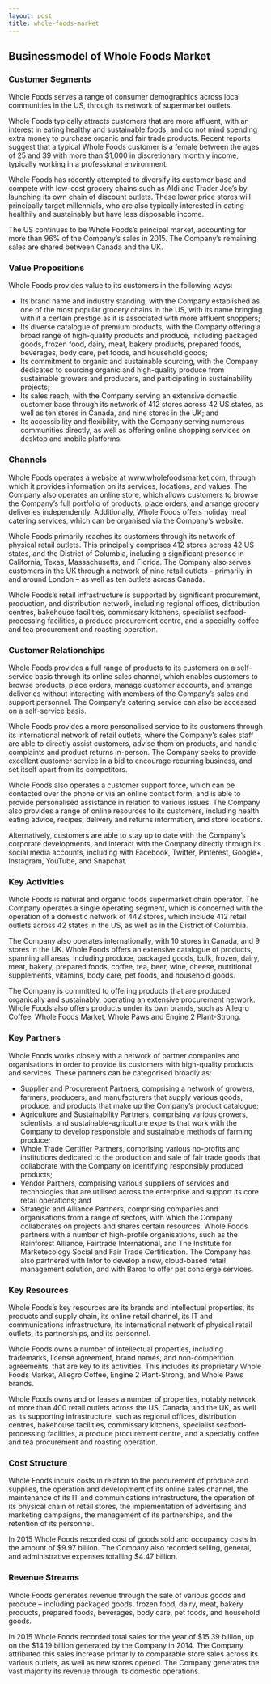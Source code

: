 ```yaml
---
layout: post
title: whole-foods-market
---
```


Businessmodel of Whole Foods Market
------------------------------------

### Customer Segments

Whole Foods serves a range of consumer demographics across local communities in the US, through its network of supermarket outlets.

Whole Foods typically attracts customers that are more affluent, with an interest in eating healthy and sustainable foods, and do not mind spending extra money to purchase organic and fair trade products. Recent reports suggest that a typical Whole Foods customer is a female between the ages of 25 and 39 with more than $1,000 in discretionary monthly income, typically working in a professional environment.

Whole Foods has recently attempted to diversify its customer base and compete with low-cost grocery chains such as Aldi and Trader Joe’s by launching its own chain of discount outlets. These lower price stores will principally target millennials, who are also typically interested in eating healthily and sustainably but have less disposable income.

The US continues to be Whole Foods’s principal market, accounting for more than 96% of the Company’s sales in 2015. The Company’s remaining sales are shared between Canada and the UK.

### Value Propositions

Whole Foods provides value to its customers in the following ways:

 * Its brand name and industry standing, with the Company established as one of the most popular grocery chains in the US, with its name bringing with it a certain prestige as it is associated with more affluent shoppers;
* Its diverse catalogue of premium products, with the Company offering a broad range of high-quality products and produce, including packaged goods, frozen food, dairy, meat, bakery products, prepared foods, beverages, body care, pet foods, and household goods;
* Its commitment to organic and sustainable sourcing, with the Company dedicated to sourcing organic and high-quality produce from sustainable growers and producers, and participating in sustainability projects;
* Its sales reach, with the Company serving an extensive domestic customer base through its network of 412 stores across 42 US states, as well as ten stores in Canada, and nine stores in the UK; and
* Its accessibility and flexibility, with the Company serving numerous communities directly, as well as offering online shopping services on desktop and mobile platforms.
 ### Channels

Whole Foods operates a website at www.wholefoodsmarket.com, through which it provides information on its services, locations, and values. The Company also operates an online store, which allows customers to browse the Company’s full portfolio of products, place orders, and arrange grocery deliveries independently. Additionally, Whole Foods offers holiday meal catering services, which can be organised via the Company’s website.

Whole Foods primarily reaches its customers through its network of physical retail outlets. This principally comprises 412 stores across 42 US states, and the District of Columbia, including a significant presence in California, Texas, Massachusetts, and Florida. The Company also serves customers in the UK through a network of nine retail outlets – primarily in and around London – as well as ten outlets across Canada.

Whole Foods’s retail infrastructure is supported by significant procurement, production, and distribution network, including regional offices, distribution centres, bakehouse facilities, commissary kitchens, specialist seafood-processing facilities, a produce procurement centre, and a specialty coffee and tea procurement and roasting operation.

### Customer Relationships

Whole Foods provides a full range of products to its customers on a self-service basis through its online sales channel, which enables customers to browse products, place orders, manage customer accounts, and arrange deliveries without interacting with members of the Company’s sales and support personnel. The Company’s catering service can also be accessed on a self-service basis.

Whole Foods provides a more personalised service to its customers through its international network of retail outlets, where the Company’s sales staff are able to directly assist customers, advise them on products, and handle complaints and product returns in-person. The Company seeks to provide excellent customer service in a bid to encourage recurring business, and set itself apart from its competitors.

Whole Foods also operates a customer support force, which can be contacted over the phone or via an online contact form, and is able to provide personalised assistance in relation to various issues. The Company also provides a range of online resources to its customers, including health eating advice, recipes, delivery and returns information, and store locations.

Alternatively, customers are able to stay up to date with the Company’s corporate developments, and interact with the Company directly through its social media accounts, including with Facebook, Twitter, Pinterest, Google+, Instagram, YouTube, and Snapchat.

### Key Activities

Whole Foods is natural and organic foods supermarket chain operator. The Company operates a single operating segment, which is concerned with the operation of a domestic network of 442 stores, which include 412 retail outlets across 42 states in the US, as well as in the District of Columbia.

The Company also operates internationally, with 10 stores in Canada, and 9 stores in the UK. Whole Foods offers an extensive catalogue of products, spanning all areas, including produce, packaged goods, bulk, frozen, dairy, meat, bakery, prepared foods, coffee, tea, beer, wine, cheese, nutritional supplements, vitamins, body care, pet foods, and household goods.

The Company is committed to offering products that are produced organically and sustainably, operating an extensive procurement network. Whole Foods also offers products under its own brands, such as Allegro Coffee, Whole Foods Market, Whole Paws and Engine 2 Plant-Strong.

### Key Partners

Whole Foods works closely with a network of partner companies and organisations in order to provide its customers with high-quality products and services. These partners can be categorised broadly as:

 * Supplier and Procurement Partners, comprising a network of growers, farmers, producers, and manufacturers that supply various goods, produce, and products that make up the Company’s product catalogue;
* Agriculture and Sustainability Partners, comprising various growers, scientists, and sustainable-agriculture experts that work with the Company to develop responsible and sustainable methods of farming produce;
* Whole Trade Certifier Partners, comprising various no-profits and institutions dedicated to the production and sale of fair trade goods that collaborate with the Company on identifying responsibly produced products;
* Vendor Partners, comprising various suppliers of services and technologies that are utilised across the enterprise and support its core retail operations; and
* Strategic and Alliance Partners, comprising companies and organisations from a range of sectors, with which the Company collaborates on projects and shares certain resources.
 Whole Foods partners with a number of high-profile organisations, such as the Rainforest Alliance, Fairtrade International, and The Institute for Marketecology Social and Fair Trade Certification. The Company has also partnered with Infor to develop a new, cloud-based retail management solution, and with Baroo to offer pet concierge services.

### Key Resources

Whole Foods’s key resources are its brands and intellectual properties, its products and supply chain, its online retail channel, its IT and communications infrastructure, its international network of physical retail outlets, its partnerships, and its personnel.

Whole Foods owns a number of intellectual properties, including trademarks, license agreement, brand names, and non-competition agreements, that are key to its activities. This includes its proprietary Whole Foods Market, Allegro Coffee, Engine 2 Plant-Strong, and Whole Paws brands.

Whole Foods owns and or leases a number of properties, notably network of more than 400 retail outlets across the US, Canada, and the UK, as well as its supporting infrastructure, such as regional offices, distribution centres, bakehouse facilities, commissary kitchens, specialist seafood-processing facilities, a produce procurement centre, and a specialty coffee and tea procurement and roasting operation.

### Cost Structure

Whole Foods incurs costs in relation to the procurement of produce and supplies, the operation and development of its online sales channel, the maintenance of its IT and communications infrastructure, the operation of its physical chain of retail stores, the implementation of advertising and marketing campaigns, the management of its partnerships, and the retention of its personnel.

In 2015 Whole Foods recorded cost of goods sold and occupancy costs in the amount of $9.97 billion. The Company also recorded selling, general, and administrative expenses totalling $4.47 billion.

### Revenue Streams

Whole Foods generates revenue through the sale of various goods and produce – including packaged goods, frozen food, dairy, meat, bakery products, prepared foods, beverages, body care, pet foods, and household goods.

In 2015 Whole Foods recorded total sales for the year of $15.39 billion, up on the $14.19 billion generated by the Company in 2014. The Company attributed this sales increase primarily to comparable store sales across its various outlets, as well as new stores opened. The Company generates the vast majority its revenue through its domestic operations.
